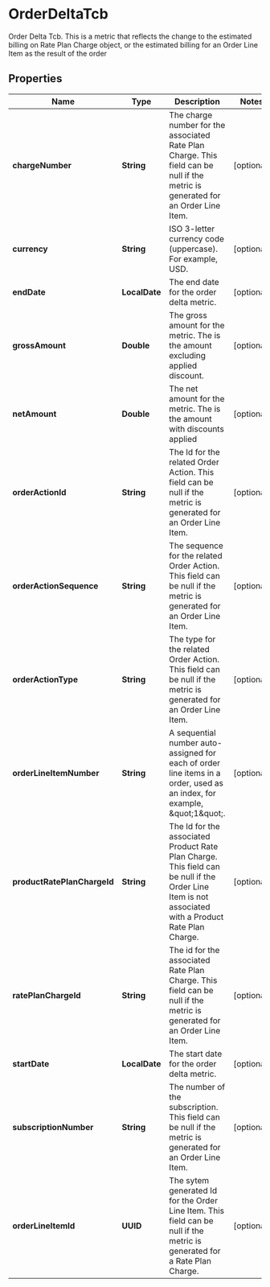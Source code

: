 

# OrderDeltaTcb

Order Delta Tcb. This is a metric that reflects the change to the estimated billing on Rate Plan Charge object, or the estimated billing for an Order Line Item as the result of the order 

## Properties

| Name | Type | Description | Notes |
|------------ | ------------- | ------------- | -------------|
|**chargeNumber** | **String** | The charge number for the associated Rate Plan Charge. This field can be null if the metric is generated for an Order Line Item.  |  [optional] |
|**currency** | **String** | ISO 3-letter currency code (uppercase). For example, USD.  |  [optional] |
|**endDate** | **LocalDate** | The end date for the order delta metric.  |  [optional] |
|**grossAmount** | **Double** | The gross amount for the metric. The is the amount excluding applied discount.  |  [optional] |
|**netAmount** | **Double** | The net amount for the metric. The is the amount with discounts applied  |  [optional] |
|**orderActionId** | **String** | The Id for the related Order Action. This field can be null if the metric is generated for an Order Line Item.  |  [optional] |
|**orderActionSequence** | **String** | The sequence for the related Order Action. This field can be null if the metric is generated for an Order Line Item.  |  [optional] |
|**orderActionType** | **String** | The type for the related Order Action. This field can be null if the metric is generated for an Order Line Item.  |  [optional] |
|**orderLineItemNumber** | **String** | A sequential number auto-assigned for each of order line items in a order, used as an index, for example, \&quot;1\&quot;.  |  [optional] |
|**productRatePlanChargeId** | **String** | The Id for the associated Product Rate Plan Charge. This field can be null if the Order Line Item is not associated with a Product Rate Plan Charge.  |  [optional] |
|**ratePlanChargeId** | **String** | The id for the associated Rate Plan Charge. This field can be null if the metric is generated for an Order Line Item.  |  [optional] |
|**startDate** | **LocalDate** | The start date for the order delta metric.  |  [optional] |
|**subscriptionNumber** | **String** | The number of the subscription. This field can be null if the metric is generated for an Order Line Item.  |  [optional] |
|**orderLineItemId** | **UUID** | The sytem generated Id for the Order Line Item. This field can be null if the metric is generated for a Rate Plan Charge.  |  [optional] |



